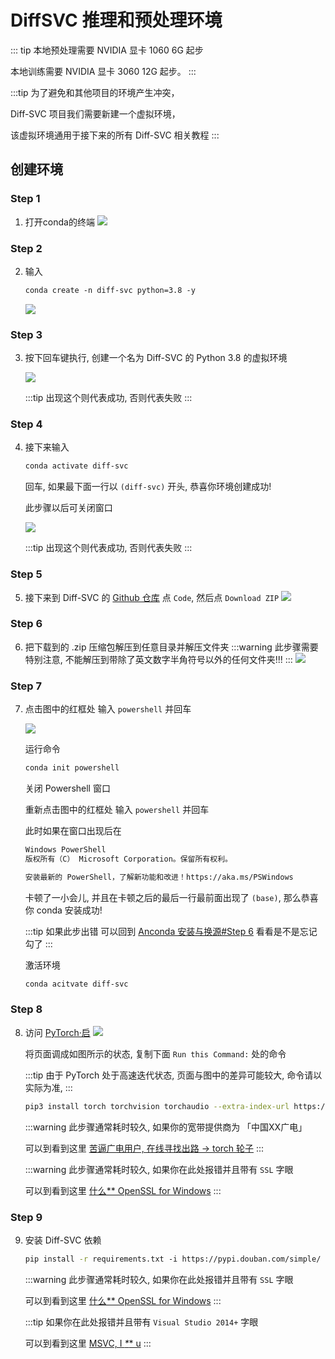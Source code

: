 # DiffSVC 推理和预处理环境

::: tip
本地预处理需要 NVIDIA 显卡 1060 6G 起步

本地训练需要 NVIDIA 显卡 3060 12G 起步。
:::

:::tip
为了避免和其他项目的环境产生冲突，

Diff-SVC 项目我们需要新建一个虚拟环境，

该虚拟环境通用于接下来的所有 Diff-SVC 相关教程
:::

## 创建环境

### Step 1
1. 打开conda的终端
    ![](env/1.png)

### Step 2
2. 输入 
    ```sh
    conda create -n diff-svc python=3.8 -y
    ```
    ![](env/2.png)

### Step 3
3. 按下回车键执行, 创建一个名为 Diff-SVC 的 Python 3.8 的虚拟环境
    
    ![](env/3.png)
    
    :::tip
    出现这个则代表成功, 否则代表失败
    :::

### Step 4
4. 接下来输入
    
    ```sh
    conda activate diff-svc
    ```
    
    回车, 如果最下面一行以 `(diff-svc)` 开头, 恭喜你环境创建成功!

    此步骤以后可关闭窗口

    ![](env/4.png)

    :::tip
    出现这个则代表成功, 否则代表失败
    :::
    
### Step 5
5. 接下来到 Diff-SVC 的 [Github 仓库](https://github.com/openvpi/diff-svc) 点 `Code`, 然后点 `Download ZIP`
    ![](env/5.png)

### Step 6
6. 把下载到的 .zip 压缩包解压到任意目录并解压文件夹
    :::warning
    此步骤需要特别注意, 不能解压到带除了英文数字半角符号以外的任何文件夹!!!
    :::
    ![](env/6.png)

### Step 7
7. 点击图中的红框处 输入 `powershell` 并回车

    ![](env/7.png)

    运行命令

    ```sh
    conda init powershell
    ```

    关闭 Powershell 窗口

    重新点击图中的红框处 输入 `powershell` 并回车

    此时如果在窗口出现后在

    ```txt
    Windows PowerShell
    版权所有（C） Microsoft Corporation。保留所有权利。

    安装最新的 PowerShell，了解新功能和改进！https://aka.ms/PSWindows
    ```
    卡顿了一小会儿, 并且在卡顿之后的最后一行最前面出现了 `(base)`, 那么恭喜你 conda 安装成功!

    :::tip
    如果此步出错 可以回到 [Anconda 安装与换源#Step 6](/1/1.html#step-6) 看看是不是忘记勾了
    :::

    激活环境

    ```sh
    conda acitvate diff-svc
    ```

### Step 8
8. 访问 [PyTorch·启](https://pytorch.org/get-started/locally/)
    ![](env/9.png)

    将页面调成如图所示的状态, 复制下面 ```Run this Command:``` 处的命令

    :::tip
    由于 PyTorch 处于高速迭代状态, 页面与图中的差异可能较大, 命令请以实际为准,
    :::

    ```sh
    pip3 install torch torchvision torchaudio --extra-index-url https://download.pytorch.org/whl/cu117
    ```

    :::warning
    此步骤通常耗时较久, 如果你的宽带提供商为 「中国XX广电」
    
    可以到看到这里 [苦逼广电用户, 在线寻找出路 -> torch 轮子](2-out.html#torch-%E8%BD%AE%E5%AD%90)
    :::

    :::warning
    此步骤通常耗时较久, 如果你在此处报错并且带有 `SSL` 字眼
    
    可以到看到这里 [什么** OpenSSL for Windows](2-out.html#%E4%BB%80%E4%B9%88-openssl-for-windows)
    :::

### Step 9
9. 安装 Diff-SVC 依赖
    ```sh
    pip install -r requirements.txt -i https://pypi.douban.com/simple/
    ```

    :::warning
    此步骤通常耗时较久, 如果你在此处报错并且带有 `SSL` 字眼
    
    可以到看到这里 [什么** OpenSSL for Windows](2-out.html#%E4%BB%80%E4%B9%88-openssl-for-windows)
    :::

    :::tip
    如果你在此处报错并且带有 `Visual Studio 2014+` 字眼
    
    可以到看到这里 [MSVC, I *\*** u](2-out.html#msvc-i-u)
    :::
